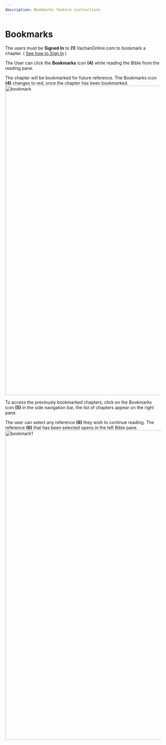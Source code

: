 ```yaml
---
description: Bookmarks feature instructions
---
```


# Bookmarks

The users must be **Signed In** to **(1)** VachanOnline.com to bookmark a chapter. ( [See how to Sign In](./signIn) )

The User can click the **Bookmarks** icon **(4)** while reading the Bible from the reading pane.

The chapter will be bookmarked for future reference. The Bookmarks icon **(4)** changes to red, once the chapter has been bookmarked.
<img src="/img/assets/bookmark.png"  width="1000px" alt="bookmark"/>

To access the previously bookmarked chapters, click on the Bookmarks icon **(5)** in the side navigation bar, the list of chapters appear on the right pane.

The user can select any reference **(6)** they wish to continue reading. The reference **(6)** that has been selected opens in the left Bible pane.
<img src="/img/assets/bookmark1.png"  width="1000px" alt="bookmark1"/>
